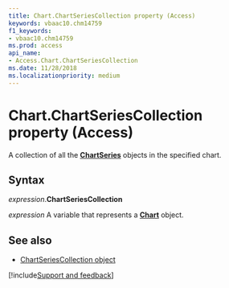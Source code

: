 ```yaml
---
title: Chart.ChartSeriesCollection property (Access)
keywords: vbaac10.chm14759
f1_keywords:
- vbaac10.chm14759
ms.prod: access
api_name:
- Access.Chart.ChartSeriesCollection
ms.date: 11/28/2018
ms.localizationpriority: medium
---
```



# Chart.ChartSeriesCollection property (Access)

A collection of all the **[ChartSeries](Access.ChartSeries.md)** objects in the specified chart.


## Syntax

_expression_.**ChartSeriesCollection**

_expression_ A variable that represents a **[Chart](Access.Chart.md)** object.


## See also

- [ChartSeriesCollection object](Access.ChartSeriesCollection.md)

[!include[Support and feedback](~/includes/feedback-boilerplate.md)]